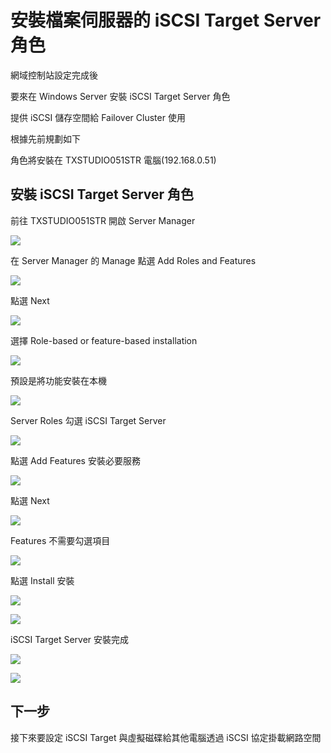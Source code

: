 
# 安裝檔案伺服器的 iSCSI Target Server 角色

網域控制站設定完成後

要來在 Windows Server 安裝 iSCSI Target Server 角色

提供 iSCSI 儲存空間給 Failover Cluster 使用

根據先前規劃如下

角色將安裝在 TXSTUDIO051STR 電腦(192.168.0.51)

## 安裝 iSCSI Target Server 角色

前往 TXSTUDIO051STR 開啟 Server Manager

![](https://raw.githubusercontent.com/txstudio/2020-12th-ironman/master/images/08/screenshot-01.png)

在 Server Manager 的 Manage 點選 Add Roles and Features

![](https://raw.githubusercontent.com/txstudio/2020-12th-ironman/master/images/08/screenshot-02.png)

點選 Next

![](https://raw.githubusercontent.com/txstudio/2020-12th-ironman/master/images/08/screenshot-03.png)

選擇 Role-based or feature-based installation

![](https://raw.githubusercontent.com/txstudio/2020-12th-ironman/master/images/08/screenshot-04.png)

預設是將功能安裝在本機

![](https://raw.githubusercontent.com/txstudio/2020-12th-ironman/master/images/08/screenshot-05.png)

Server Roles 勾選 iSCSI Target Server

![](https://raw.githubusercontent.com/txstudio/2020-12th-ironman/master/images/08/screenshot-06.png)

點選 Add Features 安裝必要服務

![](https://raw.githubusercontent.com/txstudio/2020-12th-ironman/master/images/08/screenshot-07.png)

點選 Next

![](https://raw.githubusercontent.com/txstudio/2020-12th-ironman/master/images/08/screenshot-08.png)

Features 不需要勾選項目

![](https://raw.githubusercontent.com/txstudio/2020-12th-ironman/master/images/08/screenshot-09.png)

點選 Install 安裝

![](https://raw.githubusercontent.com/txstudio/2020-12th-ironman/master/images/08/screenshot-10.png)

![](https://raw.githubusercontent.com/txstudio/2020-12th-ironman/master/images/08/screenshot-11.png)

iSCSI Target Server 安裝完成

![](https://raw.githubusercontent.com/txstudio/2020-12th-ironman/master/images/08/screenshot-12.png)

![](https://raw.githubusercontent.com/txstudio/2020-12th-ironman/master/images/08/screenshot-13.png)

## 下一步

接下來要設定 iSCSI Target 與虛擬磁碟給其他電腦透過 iSCSI 協定掛載網路空間
